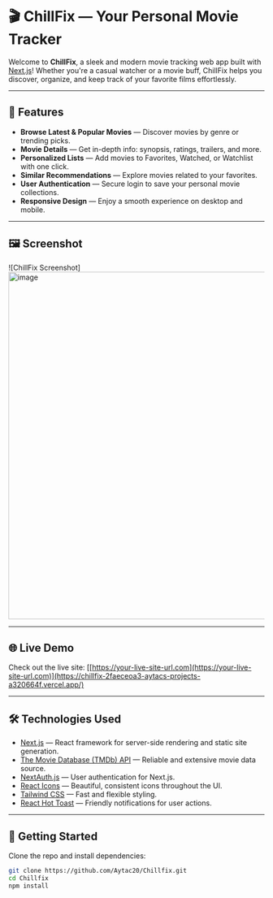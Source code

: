 # 🎬 ChillFix — Your Personal Movie Tracker

Welcome to **ChillFix**, a sleek and modern movie tracking web app built with [Next.js](https://nextjs.org)! Whether you're a casual watcher or a movie buff, ChillFix helps you discover, organize, and keep track of your favorite films effortlessly.

---

## 🚀 Features

- **Browse Latest & Popular Movies** — Discover movies by genre or trending picks.
- **Movie Details** — Get in-depth info: synopsis, ratings, trailers, and more.
- **Personalized Lists** — Add movies to Favorites, Watched, or Watchlist with one click.
- **Similar Recommendations** — Explore movies related to your favorites.
- **User Authentication** — Secure login to save your personal movie collections.
- **Responsive Design** — Enjoy a smooth experience on desktop and mobile.

---

## 🖼️ Screenshot

![ChillFix Screenshot]<img width="1015" height="684" alt="image" src="https://github.com/user-attachments/assets/e11924ad-e520-49d8-ba36-0e5130beaab2" />



---

## 🌐 Live Demo

Check out the live site: [[https://your-live-site-url.com](https://your-live-site-url.com)](https://chillfix-2faeceoa3-aytacs-projects-a320664f.vercel.app/)

---

## 🛠️ Technologies Used

- [Next.js](https://nextjs.org) — React framework for server-side rendering and static site generation.
- [The Movie Database (TMDb) API](https://developers.themoviedb.org/3) — Reliable and extensive movie data source.
- [NextAuth.js](https://next-auth.js.org) — User authentication for Next.js.
- [React Icons](https://react-icons.github.io/react-icons/) — Beautiful, consistent icons throughout the UI.
- [Tailwind CSS](https://tailwindcss.com) — Fast and flexible styling.
- [React Hot Toast](https://react-hot-toast.com) — Friendly notifications for user actions.

---

## 🎯 Getting Started

Clone the repo and install dependencies:

```bash
git clone https://github.com/Aytac20/Chillfix.git
cd Chillfix
npm install
